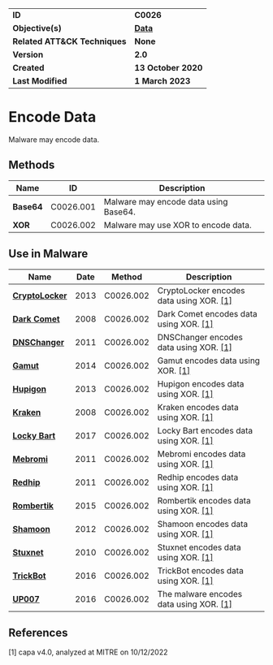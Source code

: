 <table>
<tr>
<td><b>ID</b></td>
<td><b>C0026</b></td>
</tr>
<tr>
<td><b>Objective(s)</b></td>
<td><b><a href="../data">Data</a></b></td>
</tr>
<tr>
<td><b>Related ATT&CK Techniques</b></td>
<td><b>None</b></td>
</tr>
<tr>
<td><b>Version</b></td>
<td><b>2.0</b></td>
</tr>
<tr>
<td><b>Created</b></td>
<td><b>13 October 2020</b></td>
</tr>
<tr>
<td><b>Last Modified</b></td>
<td><b>1 March 2023</b></td>
</tr>
</table>


# Encode Data

Malware may encode data.

## Methods

|Name|ID|Description|
|---|---|---|
|**Base64**|C0026.001|Malware may encode data using Base64.|
|**XOR**|C0026.002|Malware may use XOR to encode data.|


## Use in Malware

|Name|Date|Method|Description|
|---|---|---|---|
|[**CryptoLocker**](../xample-malware/cryptolocker.md)|2013|C0026.002|CryptoLocker encodes data using XOR. [[1]](#1)|
|[**Dark Comet**](../xample-malware/dark-comet.md)|2008|C0026.002|Dark Comet encodes data using XOR. [[1]](#1)|
|[**DNSChanger**](../xample-malware/dnschanger.md)|2011|C0026.002|DNSChanger encodes data using XOR. [[1]](#1)|
|[**Gamut**](../xample-malware/gamut.md)|2014|C0026.002|Gamut encodes data using XOR. [[1]](#1)|
|[**Hupigon**](../xample-malware/hupigon.md)|2013|C0026.002|Hupigon encodes data using XOR. [[1]](#1)|
|[**Kraken**](../xample-malware/kraken.md)|2008|C0026.002|Kraken encodes data using XOR. [[1]](#1)|
|[**Locky Bart**](../xample-malware/locky-bart.md)|2017|C0026.002|Locky Bart encodes data using XOR. [[1]](#1)|
|[**Mebromi**](../xample-malware/mebromi.md)|2011|C0026.002|Mebromi encodes data using XOR. [[1]](#1)|
|[**Redhip**](../xample-malware/rebhip.md)|2011|C0026.002|Redhip encodes data using XOR. [[1]](#1)|
|[**Rombertik**](../xample-malware/rombertik.md)|2015|C0026.002|Rombertik encodes data using XOR. [[1]](#1)|
|[**Shamoon**](../xample-malware/shamoon.md)|2012|C0026.002|Shamoon encodes data using XOR. [[1]](#1)|
|[**Stuxnet**](../xample-malware/stuxnet.md)|2010|C0026.002|Stuxnet encodes data using XOR. [[1]](#1)|
|[**TrickBot**](../xample-malware/trickbot.md)|2016|C0026.002|TrickBot encodes data using XOR. [[1]](#1)|
|[**UP007**](../xample-malware/up007.md)|2016|C0026.002|The malware encodes data using XOR. [[1]](#1)|

## References

<a name="1">[1]</a> capa v4.0, analyzed at MITRE on 10/12/2022
